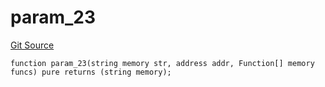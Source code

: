 # param_23
[Git Source](https://github.com/metacontract/mc/blob/main/src/devkit/Flattened.sol)


```solidity
function param_23(string memory str, address addr, Function[] memory funcs) pure returns (string memory);
```

